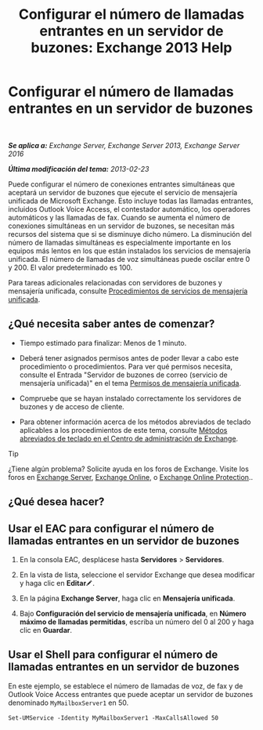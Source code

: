 ﻿---
title: 'Configurar el número de llamadas entrantes en un servidor de buzones: Exchange 2013 Help'
TOCTitle: Configurar el número de llamadas entrantes en un servidor de buzones
ms:assetid: 419e1de9-2bf8-48a8-824d-2a536b0a6d90
ms:mtpsurl: https://technet.microsoft.com/es-es/library/Aa997637(v=EXCHG.150)
ms:contentKeyID: 50556774
ms.date: 05/22/2018
mtps_version: v=EXCHG.150
ms.translationtype: MT
---

# Configurar el número de llamadas entrantes en un servidor de buzones

 

_**Se aplica a:** Exchange Server, Exchange Server 2013, Exchange Server 2016_

_**Última modificación del tema:** 2013-02-23_

Puede configurar el número de conexiones entrantes simultáneas que aceptará un servidor de buzones que ejecute el servicio de mensajería unificada de Microsoft Exchange. Esto incluye todas las llamadas entrantes, incluidos Outlook Voice Access, el contestador automático, los operadores automáticos y las llamadas de fax. Cuando se aumenta el número de conexiones simultáneas en un servidor de buzones, se necesitan más recursos del sistema que si se disminuye dicho número. La disminución del número de llamadas simultáneas es especialmente importante en los equipos más lentos en los que están instalados los servicios de mensajería unificada. El número de llamadas de voz simultáneas puede oscilar entre 0 y 200. El valor predeterminado es 100.

Para tareas adicionales relacionadas con servidores de buzones y mensajería unificada, consulte [Procedimientos de servicios de mensajería unificada](um-services-procedures-exchange-2013-help.md).

## ¿Qué necesita saber antes de comenzar?

  - Tiempo estimado para finalizar: Menos de 1 minuto.

  - Deberá tener asignados permisos antes de poder llevar a cabo este procedimiento o procedimientos. Para ver qué permisos necesita, consulte el Entrada "Servidor de buzones de correo (servicio de mensajería unificada)" en el tema [Permisos de mensajería unificada](unified-messaging-permissions-exchange-2013-help.md).

  - Compruebe que se hayan instalado correctamente los servidores de buzones y de acceso de cliente.

  - Para obtener información acerca de los métodos abreviados de teclado aplicables a los procedimientos de este tema, consulte [Métodos abreviados de teclado en el Centro de administración de Exchange](keyboard-shortcuts-in-the-exchange-admin-center-exchange-online-protection-help.md).


> [!TIP]
> ¿Tiene algún problema? Solicite ayuda en los foros de Exchange. Visite los foros en <A href="https://go.microsoft.com/fwlink/p/?linkid=60612">Exchange Server</A>, <A href="https://go.microsoft.com/fwlink/p/?linkid=267542">Exchange Online</A>, o <A href="https://go.microsoft.com/fwlink/p/?linkid=285351">Exchange Online Protection</A>..



## ¿Qué desea hacer?

## Usar el EAC para configurar el número de llamadas entrantes en un servidor de buzones

1.  En la consola EAC, desplácese hasta **Servidores** \> **Servidores**.

2.  En la vista de lista, seleccione el servidor Exchange que desea modificar y haga clic en **Editar**![Icono Editar](images/Bb124582.6f53ccb2-1f13-4c02-bea0-30690e6ea71d(EXCHG.150).gif "Icono Editar").

3.  En la página **Exchange Server**, haga clic en **Mensajería unificada**.

4.  Bajo **Configuración del servicio de mensajería unificada**, en **Número máximo de llamadas permitidas**, escriba un número del 0 al 200 y haga clic en **Guardar**.

## Usar el Shell para configurar el número de llamadas entrantes en un servidor de buzones

En este ejemplo, se establece el número de llamadas de voz, de fax y de Outlook Voice Access entrantes que puede aceptar un servidor de buzones denominado `MyMailboxServer1` en 50.

    Set-UMService -Identity MyMailboxServer1 -MaxCallsAllowed 50


